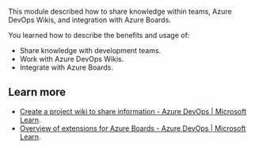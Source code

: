 This module described how to share knowledge within teams, Azure DevOps Wikis, and integration with Azure Boards.

You learned how to describe the benefits and usage of:

 -  Share knowledge with development teams.
 -  Work with Azure DevOps Wikis.
 -  Integrate with Azure Boards.

## Learn more

 -  [Create a project wiki to share information - Azure DevOps \| Microsoft Learn](/azure/devops/project/wiki/wiki-create-repo).
 -  [Overview of extensions for Azure Boards - Azure DevOps \| Microsoft Learn](/azure/devops/boards/extensions/).
